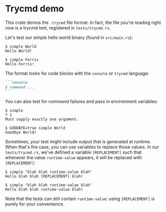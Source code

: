 # Trycmd demo

This crate demos the `.trycmd` file format. In fact, the file you're reading right now is a trycmd
test, registered in `tests/trycmd.rs`.

Let's test our simple hello world binary (found in `src/main.rs`):

```console
$ simple World
Hello World!

$ simple Ferris
Hello Ferris!

```

The format looks for code blocks with the `console` or `trycmd` language:

~~~md
```console
$ command ...
```
~~~

You can also test for command failures and pass in environment variables:

```console
$ simple
? 1
Must supply exactly one argument.

$ GOODBYE=true simple World
Goodbye World!

```

Sometimes, your test might include output that is generated at runtime. When that's the case, you
can
use variables to replace those values. In our `tests/trycmd.rs`, we've defined a
variable `[REPLACEMENT]` such that whenever the value `runtime-value` appears, it will be
replaced with `[REPLACEMENT]`:

```console
$ simple "blah blah runtime-value blah"
Hello blah blah [REPLACEMENT] blah!

$ simple "blah blah runtime-value blah"
Hello blah blah runtime-value blah!

```

Note that the tests can still contain `runtime-value`: using `[REPLACEMENT]` is purely for
your convenience.
